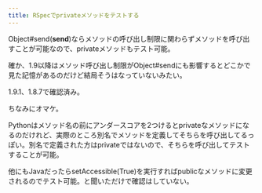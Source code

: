 ```yaml
---
title: RSpecでprivateメソッドをテストする
---
```

<script src="http://gist.github.com/223674.js"></script>

Object#send(__send__)ならメソッドの呼び出し制限に関わらずメソッドを呼び出すことが可能なので、privateメソッドもテスト可能。

確か、1.9以降はメソッド呼び出し制限がObject#sendにも影響するとどこかで見た記憶があるのだけど結局そうはなっていないみたい。

1.9.1、1.8.7で確認済み。

ちなみにオマケ。
<script src="http://gist.github.com/223679.js"></script>

Pythonはメソッド名の前にアンダースコアを2つけるとprivateなメソッドになるのだけれど、実際のところ別名でメソッドを定義してそちらを呼び出してるっぽい。別名で定義された方はprivateではないので、そちらを呼び出してテストすることが可能。

他にもJavaだったらsetAccessible(True)を実行すればpublicなメソッドに変更されるのでテスト可能。と聞いただけで確認はしていない。
